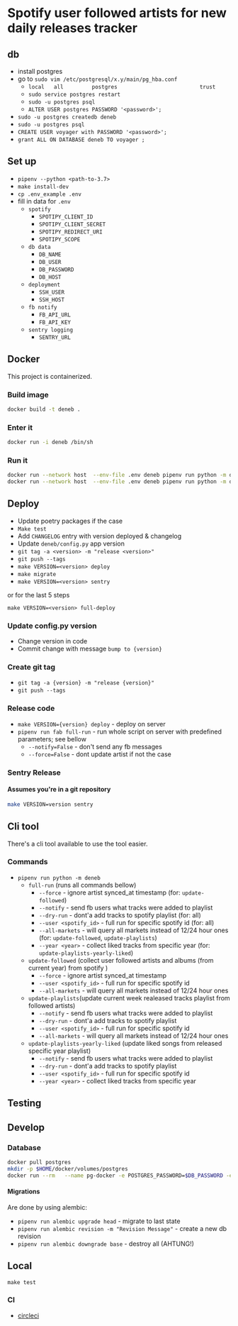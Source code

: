 # Spotify user followed artists for new daily releases tracker

## db

- install postgres
- go to `sudo vim /etc/postgresql/x.y/main/pg_hba.conf`
  - `local   all         postgres                          trust`
  - `sudo service postgres restart`
  - `sudo -u postgres psql`
  - `ALTER USER postgres PASSWORD '<password>';`
- `sudo -u postgres createdb deneb`
- `sudo -u postgres psql`
- `CREATE USER voyager with PASSWORD '<password>';`
- `grant ALL ON DATABASE deneb TO voyager ;`

## Set up

- `pipenv --python <path-to-3.7>`
- `make install-dev`
- `cp .env_example .env`
- fill in data for `.env`
  - `spotify`
    - `SPOTIPY_CLIENT_ID`
    - `SPOTIPY_CLIENT_SECRET`
    - `SPOTIPY_REDIRECT_URI`
    - `SPOTIPY_SCOPE`
  - `db data`
    - `DB_NAME`
    - `DB_USER`
    - `DB_PASSWORD`
    - `DB_HOST`
  - `deployment`
    - `SSH_USER`
    - `SSH_HOST`
  - `fb notify`
    - `FB_API_URL`
    - `FB_API_KEY`
  - `sentry logging`
    - `SENTRY_URL`

## Docker

This project is containerized.

### Build image

```bash
docker build -t deneb .
```

### Enter it

```bash
docker run -i deneb /bin/sh
```

### Run it

```bash
docker run --network host  --env-file .env deneb pipenv run python -m deneb full-run --user <username> --notify --all-markets
docker run --network host  --env-file .env deneb pipenv run python -m deneb update-playlists-yearly-liked --user <username> --notify
```

## Deploy

- Update poetry packages if the case
- `Make test`
- Add `CHANGELOG` entry with version deployed & changelog
- Update `deneb/config.py` app version
- `git tag -a <version> -m "release <version>"`
- `git push --tags`
- `make VERSION=<version> deploy`
- `make migrate`
- `make VERSION=<version> sentry`

or for the last 5 steps

``make VERSION=<version> full-deploy``

### Update config.py version

- Change version in code
- Commit change with message `bump to {version}`

### Create git tag

- `git tag -a {version} -m "release {version}"`
- `git push --tags`

### Release code

- `make VERSION={version} deploy` - deploy on server
- `pipenv run fab full-run` - run whole script on server with predefined parameters; see bellow
  - `--notify=False` - don't send any fb messages
  - `--force=False` - dont update artist if not the case

### Sentry Release

#### Assumes you're in a git repository

```bash
make VERSION=version sentry
```

## Cli tool

There's a cli tool available to use the tool easier.

### Commands

- `pipenv run python -m deneb`
  - `full-run` (runs all commands bellow)
    - `--force` - ignore artist synced_at timestamp (for: `update-followed`)
    - `--notify` - send fb users what tracks were added to playlist
    - `--dry-run` - dont'a add tracks to spotify playlist (for: all)
    - `--user <spotify_id>` - full run for specific spotify id (for: all)
    - `--all-markets` - will query all markets instead of 12/24 hour ones (for: `update-followed`, `update-playlists`)
    - `--year <year>` - collect liked tracks from specific year (for: `update-playlists-yearly-liked`)
  - `update-followed` (collect user followed artists and albums (from current year) from spotify )
    - `--force` - ignore artist synced_at timestamp
    - `--user <spotify_id>` - full run for specific spotify id
    - `--all-markets` - will query all markets instead of 12/24 hour ones
  - `update-playlists`(update current week realeased tracks playlist from followed artists)
    - `--notify` - send fb users what tracks were added to playlist
    - `--dry-run` - dont'a add tracks to spotify playlist
    - `--user <spotify_id>` - full run for specific spotify id
    - `--all-markets` - will query all markets instead of 12/24 hour ones
  - `update-playlists-yearly-liked` (update liked songs from released specific year playlist)
    - `--notify` - send fb users what tracks were added to playlist
    - `--dry-run` - dont'a add tracks to spotify playlist
    - `--user <spotify_id>` - full run for specific spotify id
    - `--year <year>` - collect liked tracks from specific year

## Testing

## Develop

### Database

```bash
docker pull postgres
mkdir -p $HOME/docker/volumes/postgres
docker run --rm   --name pg-docker -e POSTGRES_PASSWORD=$DB_PASSWORD -e POSTGRES_USER=$DB_USER -d -p 5432:5432 -v $HOME/docker/volumes/postgres:/var/lib/postgresql/data  postgres
```

#### Migrations

Are done by using alembic:

- `pipenv run alembic upgrade head` - migrate to last state
- `pipenv run alembic revision -m "Revision Message"` - create a new db revision
- `pipenv run alembic downgrade base` - destroy all (AHTUNG!)

## Local

`make test`

### CI

- [circleci](https://circleci.com/gh/DTailor/deneb)
